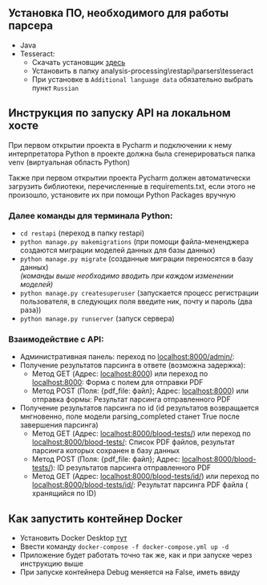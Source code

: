﻿## Установка ПО, необходимого для работы парсера

- Java
- Tesseract:
  - Скачать установщик [здесь](https://github.com/UB-Mannheim/tesseract/wiki)
  - Установить в папку analysis-processing\restapi\parsers\tesseract
  - При установке в `Additional language data` обязательно выбрать пункт `Russian`

## Инструкция по запуску API на локальном хосте

При первом открытии проекта в Pycharm и подключении к нему интерпретатора Python в проекте должна была сгенерироваться
папка venv (виртуальная область Python)

Также при первом открытии проекта Pycharm должен автоматически загрузить библиотеки, перечисленные в requirements.txt,
если этого не произошло, установите их при помощи Python Packages вручную

### Далее команды для терминала Python:

- `cd restapi` (переход в папку restapi)
- `python manage.py makemigrations` (при помощи файла-мененджера создаются миграции моделей данных для базы данных)
- `python manage.py migrate` (созданные миграции переносятся в базу данных)  
  *(команды выше необходимо вводить при каждом изменении моделей)*
- `python manage.py createsuperuser` (запускается процесс регистрации пользователя, в следующих поля введите ник, почту
  и пароль (два раза))
- `python manage.py runserver` (запуск сервера)

### Взаимодействие с API:

- Административная панель: переход по [localhost:8000/admin/](http://localhost:8000/admin/):
- Получение результатов парсинга в ответе (возможна задержка):
    - Метод GET (Адрес: [localhost:8000](http://localhost:8000/)) или переход
      по [localhost:8000](http://localhost:8000/): Форма с полем для отправки PDF
    - Метод POST (Поля: {pdf_file: файл}; Адрес: [localhost:8000](http://localhost:8000/)) или отправка формы: Результат
      парсинга отправленного PDF
- Получение результатов парсинга по id (id результатов возвращается мнгновенно, поле модели
  parsing_completed станет True после завершения парсинга)
    - Метод GET (Адрес: [localhost:8000/blood-tests/](http://localhost:8000/blood-tests/)) или переход
      по [localhost:8000/blood-tests/](http://localhost:8000/blood-tests/): Список PDF файлов, результат парсинга
      которых сохранен в базу данных
    - Метод POST (Поля: {pdf_file: файл}; Адрес: [localhost:8000/blood-tests/](http://localhost:8000/blood-tests/)): ID
      результатов парсинга отправленного PDF
    - Метод GET (Адрес: [localhost:8000/blood-tests/id/](http://localhost:8000/blood-tests/id/)) или переход
      по [localhost:8000/blood-tests/id/](http://localhost:8000/blood-tests/id/): Результат парсинга PDF файла (
      хранящийся по ID)

## Как запустить контейнер Docker

- Установить Docker Desktop [тут](https://hub.docker.com/editions/community/docker-ce-desktop-windows)
- Ввести команду `docker-compose -f docker-compose.yml up -d`
- Приложение будет работать точно так же, как и при запуске через инструкцию выше
- При запуске контейнера Debug меняется на False, иметь ввиду
